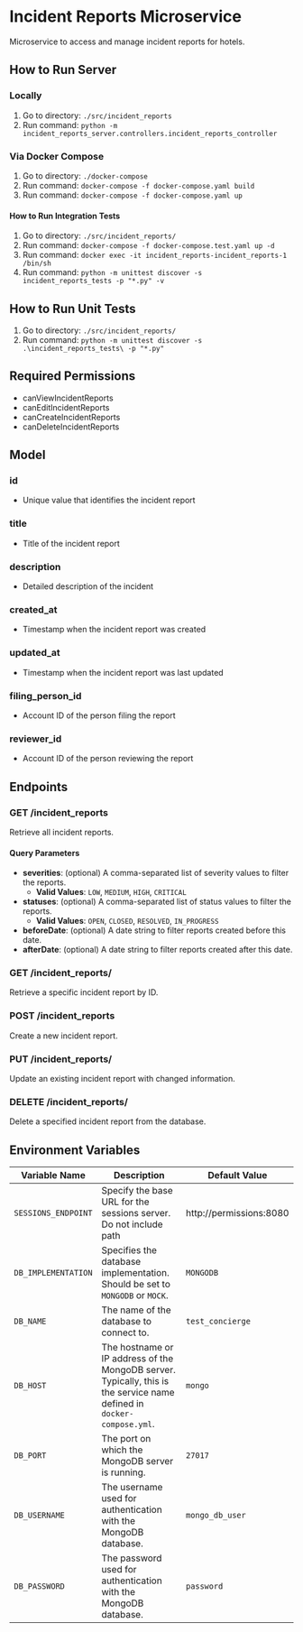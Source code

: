 # Incident Reports Microservice
Microservice to access and manage incident reports for hotels.

## How to Run Server
### Locally
1. Go to directory: `./src/incident_reports`
2. Run command: `python -m incident_reports_server.controllers.incident_reports_controller`

### Via Docker Compose
1. Go to directory: `./docker-compose`
2. Run command: `docker-compose -f docker-compose.yaml build`
3. Run command: `docker-compose -f docker-compose.yaml up`

#### How to Run Integration Tests
1. Go to directory: `./src/incident_reports/`
2. Run command: `docker-compose -f docker-compose.test.yaml up -d`
3. Run command: `docker exec -it incident_reports-incident_reports-1 /bin/sh`
4. Run command: `python -m unittest discover -s incident_reports_tests -p "*.py" -v`

## How to Run Unit Tests
1. Go to directory: `./src/incident_reports/`
2. Run command: `python -m unittest discover -s .\incident_reports_tests\ -p "*.py"`

## Required Permissions
- canViewIncidentReports
- canEditIncidentReports
- canCreateIncidentReports
- canDeleteIncidentReports

## Model

### id
* Unique value that identifies the incident report

### title
* Title of the incident report

### description
* Detailed description of the incident

### created_at
* Timestamp when the incident report was created

### updated_at
* Timestamp when the incident report was last updated

### filing_person_id
* Account ID of the person filing the report

### reviewer_id
* Account ID of the person reviewing the report

## Endpoints
### GET /incident_reports
Retrieve all incident reports.

#### Query Parameters
- **severities**: (optional) A comma-separated list of severity values to filter the reports. 
  - **Valid Values**: `LOW`, `MEDIUM`, `HIGH`, `CRITICAL`
- **statuses**: (optional) A comma-separated list of status values to filter the reports. 
  - **Valid Values**: `OPEN`, `CLOSED`, `RESOLVED`, `IN_PROGRESS`
- **beforeDate**: (optional) A date string to filter reports created before this date.
- **afterDate**: (optional) A date string to filter reports created after this date.

### GET /incident_reports/<id>
Retrieve a specific incident report by ID.

### POST /incident_reports
Create a new incident report.

### PUT /incident_reports/<id>
Update an existing incident report with changed information.

### DELETE /incident_reports/<id>
Delete a specified incident report from the database.

## Environment Variables
| Variable Name        | Description                                                       | Default Value    |
|----------------------|-------------------------------------------------------------------|------------------|
| `SESSIONS_ENDPOINT`  | Specify the base URL for the sessions server. Do not include path | http://permissions:8080 |
| `DB_IMPLEMENTATION`  | Specifies the database implementation. Should be set to `MONGODB` or `MOCK`. | `MONGODB`        |
| `DB_NAME`            | The name of the database to connect to.                           | `test_concierge` |
| `DB_HOST`            | The hostname or IP address of the MongoDB server. Typically, this is the service name defined in `docker-compose.yml`. | `mongo`          |
| `DB_PORT`            | The port on which the MongoDB server is running.                  | `27017`          |
| `DB_USERNAME`        | The username used for authentication with the MongoDB database.   | `mongo_db_user`  |
| `DB_PASSWORD`        | The password used for authentication with the MongoDB database.   | `password`       |

